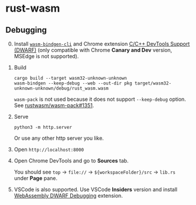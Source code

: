 # rust-wasm

## Debugging

0. Install [`wasm-bindgen-cli`](https://github.com/rustwasm/wasm-bindgen?tab=readme-ov-file#install-wasm-bindgen-cli) and Chrome extension [C/C++ DevTools Support (DWARF)](https://chromewebstore.google.com/detail/cc++-devtools-support-dwa/pdcpmagijalfljmkmjngeonclgbbannb) (only compatible with Chrome **Canary and Dev** version, MSEdge is not supported).

1. Build

   ```shell
   cargo build --target wasm32-unknown-unknown
   wasm-bindgen --keep-debug --web --out-dir pkg target/wasm32-unknown-unknown/debug/rust_wasm.wasm
   ```

   `wasm-pack` is not used because it does not support `--keep-debug` option. See [rustwasm/wasm-pack#1351](https://github.com/rustwasm/wasm-pack/issues/1351).

2. Serve

   ```shell
   python3 -m http.server
   ```

   Or use any other http server you like.

3. Open `http://localhost:8000`

4. Open Chrome DevTools and go to **Sources** tab.

   You should see `top` -> `file://` -> `${workspaceFolder}/src` -> `lib.rs` under **Page** pane.

5. VSCode is also supported. Use VSCode **Insiders** version and install [WebAssembly DWARF Debugging](https://marketplace.visualstudio.com/items?itemName=ms-vscode.wasm-dwarf-debugging) extension.

